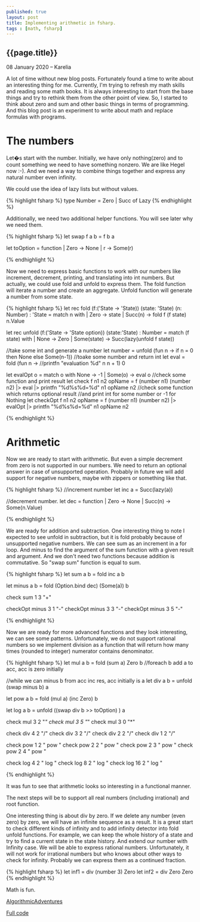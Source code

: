 ```yaml
---
published: true
layout: post
title: Implementing arithmetic in fsharp.
tags : [math, fsharp]
---
```

 
 
## {{page.title}}
 
 
 
 
<p class="meta">08 January 2020 &#8211; Karelia</p>
 
A lot of time without new blog posts. Fortunately found a time to write about an interesting thing for me.
Currently, I'm trying to refresh my math skills and reading some math books.
It is always interesting to start from the base things and try to rethink them from the other point of view. So, I started to think about zero and sum and other basic things in terms of programming. And this blog post is an experiment to write about math and replace formulas with programs.

# The numbers

Let�s start with the number. Initially, we have only nothing(zero)
and to count something we need to have something nonzero. We are like Hegel now :-).
And we need a way to combine things together and express any natural number even infinity.

We could use the idea of lazy lists but without values.

{% highlight fsharp %}
type Number = Zero | Succ of Lazy<Number>
{% endhighlight %}

Additionally, we need two additional helper functions. You will see later why we need them.

{% highlight fsharp %}
let swap f a b = f b a

let toOption = function
    | Zero -> None
    | r -> Some(r)

{% endhighlight %}

Now we need to express basic functions to work with our numbers like increment, decrement, printing, and translating into int numbers.
But actually, we could use fold and unfold to express them. The fold function will iterate a number and create an aggregate.
Unfold function will generate a number from some state.

{% highlight fsharp %}
let rec fold (f:('State -> 'State)) (state: 'State) (n: Number) : 'State =
    match n with
    | Zero -> state
    | Succ(n) -> fold f (f state) n.Value

let rec unfold (f:('State -> 'State option)) (state:'State) : Number =
    match (f state) with
    | None -> Zero
    | Some(state) -> Succ(lazy(unfold f state))

//take some int and generate a number
let number = unfold (fun n -> if n = 0 then None else Some(n-1))
//toake some number and return int
let eval = fold (fun n ->
                    //printfn "evaluation %d" n
                    n + 1) 0


let evalOpt o = match o with None -> -1 | Some(o) -> eval o
//check some function and print result
let check f n1 n2 opName =
    f (number n1) (number n2) |> eval |> printfn "%d%s%d=%d" n1 opName n2
//check some function which returns optional result 
//and print int for some number or -1 for Nothing
let checkOpt f n1 n2 opName =
    f (number n1) (number n2) |> evalOpt |> printfn "%d%s%d=%d" n1 opName n2

{% endhighlight %}

# Arithmetic

Now we are ready to start with arithmetic. But even a simple decrement from zero is not supported in our numbers.
We need to return an optional answer in case of unsupported operation. Probably in future
we will add support for negative numbers, maybe with zippers or something like that.

{% highlight fsharp %}
//increment number
let inc a = Succ(lazy(a))

//decrement number.
let dec = function
| Zero -> None
| Succ(n) -> Some(n.Value)

{% endhighlight %}

We are ready for addition and subtraction.
One interesting thing to note I expected to see unfold in subtraction, but it is fold probably because of unsupported negative numbers. We can see sum as an increment in a for loop.
And minus to find the argument of the sum function with a given result and argument.
And we don't need two functions because addition is commutative. So "swap sum" function is equal to sum.


{% highlight fsharp %}
let sum a b = fold inc a b

let minus a b = fold (Option.bind dec) (Some(a)) b

check sum 1 3 "+"

checkOpt minus 3 1 "-"
checkOpt minus 3 3 "-"
checkOpt minus 3 5 "-"

{% endhighlight %}

Now we are ready for more advanced functions and they look interesting, we can see some patterns. Unfortunately, we do not support rational numbers so we implement division as a function that will return how many times (rounded to integer) numerator contains denominator.

{% highlight fsharp %}
let mul a b = fold (sum a) Zero b //foreach b add a to acc, acc is zero initially

//while we can minus b from acc inc res, acc initially is a
let div a b = unfold (swap minus b) a 

let pow a b = fold (mul a) (inc Zero) b

let log a b = unfold ((swap div b >> toOption) ) a

check mul 3 2 "*"
check mul 3 5 "*"
check mul 3 0 "*"

check div 4 2 "/"
check div 3 2 "/"
check div 2 2 "/"
check div 1 2 "/"

check pow 1 2 " pow "
check pow 2 2 " pow "
check pow 2 3 " pow "
check pow 2 4 " pow "

check log 4 2 " log "
check log 8 2 " log "
check log 16 2 " log "

{% endhighlight %}

It was fun to see that arithmetic looks so interesting in a functional manner.

The next steps will be to support all real numbers (including irrational) and root function.

One interesting thing is about div by zero.
If we delete any number (even zero) by zero, we will have an infinite sequence as a result.
It is a great start to check different kinds of infinity and to add infinity detector into fold unfold functions.
For example, we can keep the whole history of a state and try to find a current state in the state history.
And extend our number with Infinity case. We will be able to express rational numbers.
Unfortunately, it will not work for irrational numbers but who knows about other ways to check for infinity. Probably we can express them as a continued fraction.


{% highlight fsharp %}
let inf1 = div (number 3) Zero
let inf2 = div Zero Zero
{% endhighlight %}

Math is fun.

[AlgorithmicAdventures](https://www.amazon.com/Algorithmic-Adventures-Knowledge-Juraj-Hromkovi%C4%8D/dp/3540859853)

[Full code](https://gist.github.com/hodzanassredin/e65c5d13956cb8d5533e1b76fcb2ccfa)





